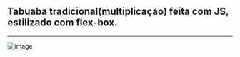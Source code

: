 ## Tabuaba tradicional(multiplicação) feita com JS, estilizado com flex-box.
<hr>

![image](https://github.com/Guga-tab/TabuadaJS/assets/123379826/01839a35-ce75-42d0-a930-42dc45cc7af8)
